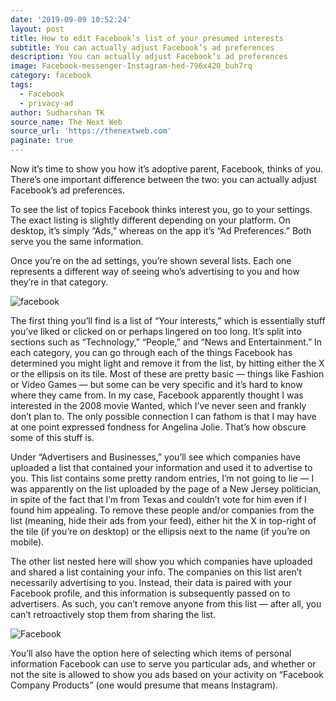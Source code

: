 ```yaml
---
date: '2019-09-09 10:52:24'
layout: post
title: How to edit Facebook’s list of your presumed interests
subtitle: You can actually adjust Facebook’s ad preferences
description: You can actually adjust Facebook’s ad preferences
image: Facebook-messenger-Instagram-hed-796x420_buh7rq
category: facebook
tags:
  - Facebook
  - privacy-ad
author: Sudharshan TK
source_name: The Next Web
source_url: 'https://thenextweb.com'
paginate: true
---
```

 Now it’s time to show you how it’s adoptive parent, Facebook, thinks of you. There’s one important difference between the two: you can actually adjust Facebook’s ad preferences.

To see the list of topics Facebook thinks interest you, go to your settings. The exact listing is slightly different depending on your platform. On desktop, it’s simply “Ads,” whereas on the app it’s “Ad Preferences.” Both serve you the same information.

Once you’re on the ad settings, you’re shown several lists. Each one represents a different way of seeing who’s advertising to you and how they’re in that category.

![facebook](https://res.cloudinary.com/read-write-tech/image/upload/v1568006776/FB-Ads-Interests-e1567817516981_syxdws.jpg "Settings")

The first thing you’ll find is a list of “Your interests,” which is essentially stuff you’ve liked or clicked on or perhaps lingered on too long. It’s split into sections such as “Technology,” “People,” and “News and Entertainment.” In each category, you can go through each of the things Facebook has determined you might light and remove it from the list, by hitting either the X or the ellipsis on its tile. Most of these are pretty basic — things like Fashion or Video Games — but some can be very specific and it’s hard to know where they came from. In my case, Facebook apparently thought I was interested in the 2008 movie Wanted, which I’ve never seen and frankly don’t plan to. The only possible connection I can fathom is that I may have at one point expressed fondness for Angelina Jolie. That’s how obscure some of this stuff is.

Under “Advertisers and Businesses,” you’ll see which companies have uploaded a list that contained your information and used it to advertise to you. This list contains some pretty random entries, I’m not going to lie — I was apparently on the list uploaded by the page of a New Jersey politician, in spite of the fact that I’m from Texas and couldn’t vote for him even if I found him appealing. To remove these people and/or companies from the list (meaning, hide their ads from your feed), either hit the X in top-right of the tile (if you’re on desktop) or the ellipsis next to the name (if you’re on mobile).

The other list nested here will show you which companies have uploaded and shared a list containing your info. The companies on this list aren’t necessarily advertising to you. Instead, their data is paired with your Facebook profile, and this information is subsequently passed on to advertisers. As such, you can’t remove anyone from this list — after all, you can’t retroactively stop them from sharing the list.

![Facebook](https://res.cloudinary.com/read-write-tech/image/upload/v1568006813/FB-Ads-List-2_fctib4.jpg "Settings")

You’ll also have the option here of selecting which items of personal information Facebook can use to serve you particular ads, and whether or not the site is allowed to show you ads based on your activity on “Facebook Company Products” (one would presume that means Instagram).
